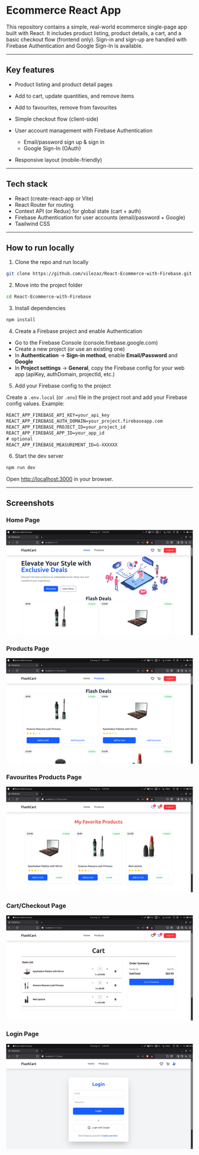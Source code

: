 # Ecommerce React App

This repository contains a simple, real-world ecommerce single-page app built with React. It includes product listing, product details, a cart, and a basic checkout flow (frontend only). Sign-in and sign-up are handled with Firebase Authentication and Google Sign-In is available.

---

## Key features

- Product listing and product detail pages
- Add to cart, update quantities, and remove items
- Add to favourites, remove from favourites
- Simple checkout flow (client-side)
- User account management with Firebase Authentication

  - Email/password sign up & sign in
  - Google Sign-In (OAuth)

- Responsive layout (mobile-friendly)

---

## Tech stack

- React (create-react-app or Vite)
- React Router for routing
- Context API (or Redux) for global state (cart + auth)
- Firebase Authentication for user accounts (email/password + Google)
- Taailwind CSS

---

## How to run locally

1. Clone the repo and run locally

```bash
git clone https://github.com/vilezaz/React-Ecommerce-with-Firebase.git
```

2. Move into the project folder

```bash
cd React-Ecommerce-with-Firebase
```

3. Install dependencies

```bash
npm install
```

4. Create a Firebase project and enable Authentication

- Go to the Firebase Console (console.firebase.google.com)
- Create a new project (or use an existing one)
- In **Authentication** → **Sign-in method**, enable **Email/Password** and **Google**
- In **Project settings** → **General**, copy the Firebase config for your web app (apiKey, authDomain, projectId, etc.)

5. Add your Firebase config to the project

Create a `.env.local` (or `.env`) file in the project root and add your Firebase config values. Example:

```
REACT_APP_FIREBASE_API_KEY=your_api_key
REACT_APP_FIREBASE_AUTH_DOMAIN=your_project.firebaseapp.com
REACT_APP_FIREBASE_PROJECT_ID=your_project_id
REACT_APP_FIREBASE_APP_ID=your_app_id
# optional
REACT_APP_FIREBASE_MEASUREMENT_ID=G-XXXXXX
```

6. Start the dev server

```bash
npm run dev
```

Open [http://localhost:3000](http://localhost:3000) in your browser.

---

## Screenshots
### Home Page
![App Screenshot](/public/ecommerce-firebase/Screenshot%20from%202025-08-12%2015-42-04.png)
### Products Page
![App Screenshot](/public/ecommerce-firebase/Screenshot%20from%202025-08-12%2015-42-21.png)
### Favourites Products Page
![App Screenshot](/public/ecommerce-firebase/Screenshot%20from%202025-08-12%2015-42-45.png)
### Cart/Checkout Page
![App Screenshot](/public/ecommerce-firebase/Screenshot%20from%202025-08-12%2015-42-52.png)
### Login Page
![App Screenshot](/public/ecommerce-firebase/Screenshot%20from%202025-08-12%2015-58-35.png)